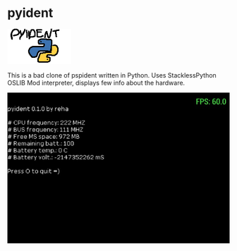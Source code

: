 # pyident
![ICON0](https://raw.githubusercontent.com/rreha/pyident/main/ICON0.png)


This is a bad clone of pspident written in Python. Uses StacklessPython OSLIB Mod interpreter, displays few info about the hardware.


![screenshot](https://raw.githubusercontent.com/rreha/pyident/main/screenshot2.jpg)
